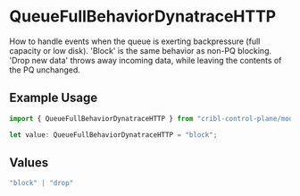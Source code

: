 # QueueFullBehaviorDynatraceHTTP

How to handle events when the queue is exerting backpressure (full capacity or low disk). 'Block' is the same behavior as non-PQ blocking. 'Drop new data' throws away incoming data, while leaving the contents of the PQ unchanged.

## Example Usage

```typescript
import { QueueFullBehaviorDynatraceHTTP } from "cribl-control-plane/models/operations";

let value: QueueFullBehaviorDynatraceHTTP = "block";
```

## Values

```typescript
"block" | "drop"
```